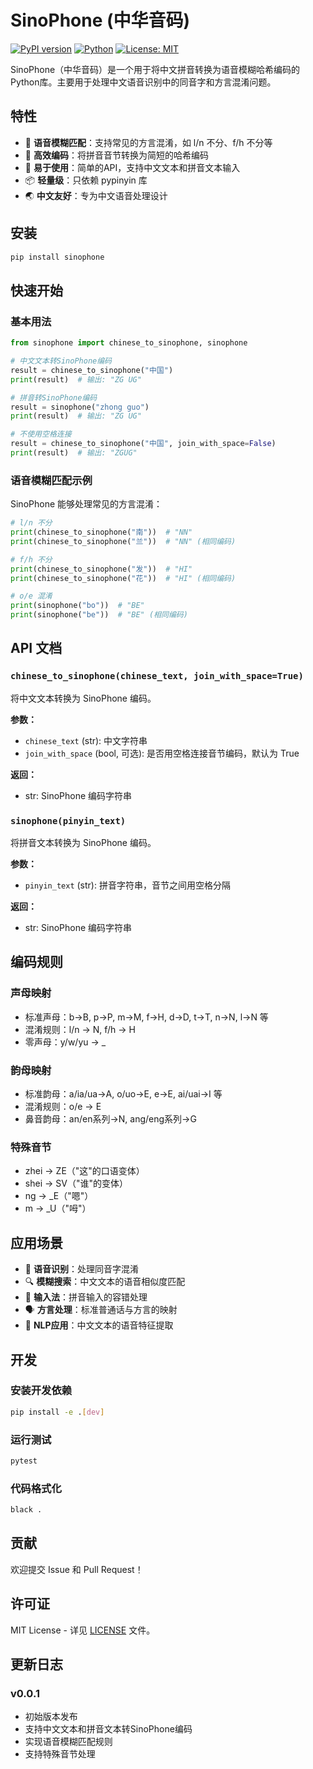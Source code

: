 # SinoPhone (中华音码)

[![PyPI version](https://badge.fury.io/py/sinophone.svg)](https://badge.fury.io/py/sinophone)
[![Python](https://img.shields.io/pypi/pyversions/sinophone.svg)](https://pypi.org/project/sinophone/)
[![License: MIT](https://img.shields.io/badge/License-MIT-yellow.svg)](https://opensource.org/licenses/MIT)

SinoPhone（中华音码）是一个用于将中文拼音转换为语音模糊哈希编码的Python库。主要用于处理中文语音识别中的同音字和方言混淆问题。

## 特性

- 🎯 **语音模糊匹配**：支持常见的方言混淆，如 l/n 不分、f/h 不分等
- 🚀 **高效编码**：将拼音音节转换为简短的哈希编码
- 🔧 **易于使用**：简单的API，支持中文文本和拼音文本输入
- 📦 **轻量级**：只依赖 pypinyin 库
- 🌏 **中文友好**：专为中文语音处理设计

## 安装

```bash
pip install sinophone
```

## 快速开始

### 基本用法

```python
from sinophone import chinese_to_sinophone, sinophone

# 中文文本转SinoPhone编码
result = chinese_to_sinophone("中国")
print(result)  # 输出: "ZG UG"

# 拼音转SinoPhone编码
result = sinophone("zhong guo")
print(result)  # 输出: "ZG UG"

# 不使用空格连接
result = chinese_to_sinophone("中国", join_with_space=False)
print(result)  # 输出: "ZGUG"
```

### 语音模糊匹配示例

SinoPhone 能够处理常见的方言混淆：

```python
# l/n 不分
print(chinese_to_sinophone("南"))  # "NN"
print(chinese_to_sinophone("兰"))  # "NN" (相同编码)

# f/h 不分
print(chinese_to_sinophone("发"))  # "HI"
print(chinese_to_sinophone("花"))  # "HI" (相同编码)

# o/e 混淆
print(sinophone("bo"))  # "BE"
print(sinophone("be"))  # "BE" (相同编码)
```

## API 文档

### `chinese_to_sinophone(chinese_text, join_with_space=True)`

将中文文本转换为 SinoPhone 编码。

**参数：**
- `chinese_text` (str): 中文字符串
- `join_with_space` (bool, 可选): 是否用空格连接音节编码，默认为 True

**返回：**
- str: SinoPhone 编码字符串

### `sinophone(pinyin_text)`

将拼音文本转换为 SinoPhone 编码。

**参数：**
- `pinyin_text` (str): 拼音字符串，音节之间用空格分隔

**返回：**
- str: SinoPhone 编码字符串

## 编码规则

### 声母映射
- 标准声母：b→B, p→P, m→M, f→H, d→D, t→T, n→N, l→N 等
- 混淆规则：l/n → N, f/h → H
- 零声母：y/w/yu → _

### 韵母映射
- 标准韵母：a/ia/ua→A, o/uo→E, e→E, ai/uai→I 等
- 混淆规则：o/e → E
- 鼻音韵母：an/en系列→N, ang/eng系列→G

### 特殊音节
- zhei → ZE（"这"的口语变体）
- shei → SV（"谁"的变体）
- ng → _E（"嗯"）
- m → _U（"呣"）

## 应用场景

- 🎤 **语音识别**：处理同音字混淆
- 🔍 **模糊搜索**：中文文本的语音相似度匹配
- 📝 **输入法**：拼音输入的容错处理
- 🗣️ **方言处理**：标准普通话与方言的映射
- 🤖 **NLP应用**：中文文本的语音特征提取

## 开发

### 安装开发依赖

```bash
pip install -e .[dev]
```

### 运行测试

```bash
pytest
```

### 代码格式化

```bash
black .
```

## 贡献

欢迎提交 Issue 和 Pull Request！

## 许可证

MIT License - 详见 [LICENSE](LICENSE) 文件。

## 更新日志

### v0.0.1
- 初始版本发布
- 支持中文文本和拼音文本转SinoPhone编码
- 实现语音模糊匹配规则
- 支持特殊音节处理
